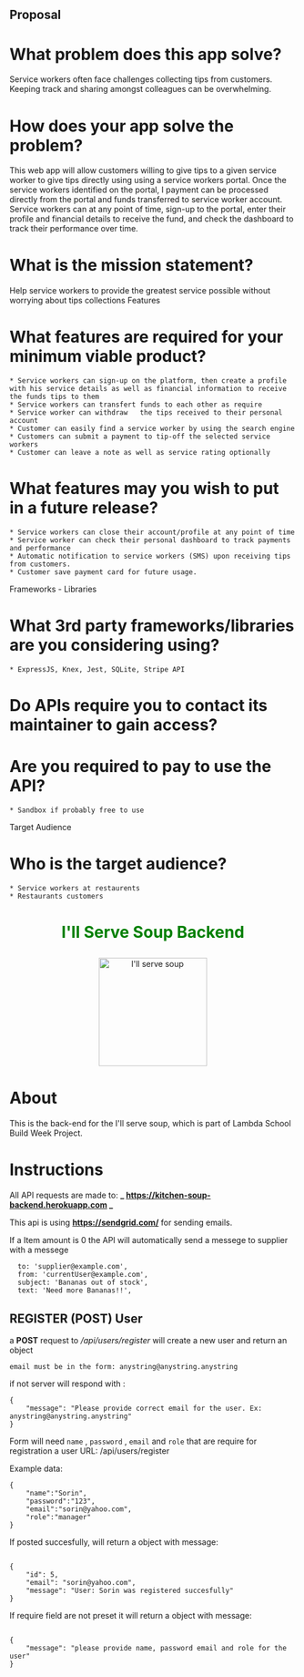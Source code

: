 ## Proposal

# What problem does this app solve?
Service workers often face challenges collecting tips from customers. Keeping track and sharing amongst colleagues can be overwhelming.
	
# How does your app solve the problem?

This web app will allow customers willing to give tips to a given service worker to give tips directly using using a service workers portal. Once the service workers identified on the portal, I payment can be processed directly from the portal and funds transferred to service worker account.
Service workers can at any point of time, sign-up to the portal, enter their profile and financial details to receive the fund, and check the dashboard to track their performance over time.


# What is the mission statement?
Help service workers to provide the greatest service possible without worrying about tips collections 
Features

# What features are required for your minimum viable product?
	* Service workers can sign-up on the platform, then create a profile with his service details as well as financial information to receive the funds tips to them
	* Service workers can transfert funds to each other as require
	* Service worker can withdraw	the tips received to their personal account
	* Customer can easily find a service worker by using the search engine
	* Customers can submit a payment to tip-off the selected service workers
	* Customer can leave a note as well as service rating optionally

# What features may you wish to put in a future release?
	* Service workers can close their account/profile at any point of time
	* Service worker can check their personal dashboard to track payments and performance
	* Automatic notification to service workers (SMS) upon receiving tips from customers.
	* Customer save payment card for future usage.
Frameworks - Libraries

# What 3rd party frameworks/libraries are you considering using?
	* ExpressJS, Knex, Jest, SQLite, Stripe API
# Do APIs require you to contact its maintainer to gain access?
# Are you required to pay to use the API?
	* Sandbox if probably free to use

Target Audience

# Who is the target audience?
	* Service workers at restaurents
	* Restaurants customers  

# <p align="center" style="color: green" size="40"> I'll Serve Soup Backend</p>

<p align="center">
  <img src="soup.png" width="190" alt="I'll serve soup">
</p>

# About

This is the back-end for the I'll serve soup, which is part of Lambda School Build Week Project.

# Instructions

All API requests are made to: **_ https://kitchen-soup-backend.herokuapp.com _**

This api is using **https://sendgrid.com/** for sending emails.

If a Item amount is 0 the API will automatically send a messege to supplier with a messege

```
  to: 'supplier@example.com',
  from: 'currentUser@example.com',
  subject: 'Bananas out of stock',
  text: 'Need more Bananas!!',
```

## REGISTER (POST) User

a **POST** request to _/api/users/register_ will create a new user and return an object

`email must be in the form: anystring@anystring.anystring`

if not server will respond with :

```
{
    "message": "Please provide correct email for the user. Ex: anystring@anystring.anystring"
}
```

Form will need `name` , `password` , `email` and `role` that are require for registration a user
URL: /api/users/register

Example data:

```
{
    "name":"Sorin",
    "password":"123",
    "email":"sorin@yahoo.com",
    "role":"manager"
}

```

If posted succesfully, will return a object with message:

```

{
    "id": 5,
    "email": "sorin@yahoo.com",
    "message": "User: Sorin was registered succesfully"
}

```

If require field are not preset it will return a object with message:

```

{
    "message": "please provide name, password email and role for the user"
}

```